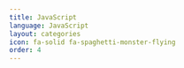 ```yaml
---
title: JavaScript
language: JavaScript
layout: categories
icon: fa-solid fa-spaghetti-monster-flying
order: 4
---
```

